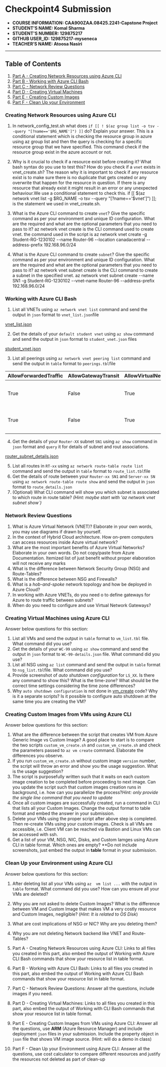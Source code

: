 # Checkpoint4 Submission

- **COURSE INFORMATION: CAA900ZAA.08425.2241-Capstone Project**
- **STUDENT’S NAME: Komal Sharma**
- **STUDENT'S NUMBER: 129875217**
- **GITHUB USER_ID: 129875217-myseneca**
- **TEACHER’S NAME: Atoosa Nasiri**

---

## Table of Contents
1. [Part A - Creating Network Resources using Azure CLI](#creating-network-resources-using-azure-cli)
2. [Part B - Working with Azure CLI Bash](#working-with-azure-cli-bash)
3. [Part C - Network Review Questions](#network-review-questions)
4. [Part D - Creating Virtual Machines](#creating-virtual-machines-using-azure-cli)
5. [Part E - Creating Custom Images](#creating-custom-images-from-vms-using-azure-cli)
6. [Part F - Clean Up your Environment](#clean-up-your-environment-using-azure-cli)

### Creating Network Resources using Azure CLI


1. In network_config_test.sh what does `if [[ ! $(az group list -o tsv --query "[?name=='$RG_NAME']") ]]` do? Explain your answer.
This is a conditional statement which is checking the resource group in azure using az group list and then the query is checking for a specific resource group that we have specified. This command check if the resource group exist in the azure account or not.

2. Why is it crucial to check if a resource exist before creating it? What bash syntax do you use to test this? How do you check if a `vnet` exists in vnet_create.sh?
The reason why it is important to check if any resource exist is to make sure there is no duplicate that gets created or any overwrite that happen for the resource in question. If there is any resource that already exist it might result in an error or any unexpected behaviour.We use a conditional statement to check this. if [[ $(az network vnet list -g $RG_NAME -o tsv --query "[?name=='$vnet']") ]]; is the statement we used in vnet_create.sh.

3. What is the Azure CLI command to create `vnet`? Give the specific command as per your environment and unique ID configuration. What are the required and what are the optional parameters that you need to pass to it?
az network vnet create is the CLI command used to create vnet. the command used in the script is az network vnet create -g Student-RG-1230102 --name Router-96 --location canadacentral --address-prefix 192.168.96.0/24

4. What is the Azure CLI command to create `subnet`? Give the specific command as per your environment and unique ID configuration. What are the required and what are the optional parameters that you need to pass to it?
az network vnet subnet create is the CLI command to create a subnet in the specified vnet. az network vnet subnet create --name SN1 -g Student-RG-1230102 --vnet-name Router-96 --address-prefix 192.168.96.0/24


### Working with Azure CLI Bash


1. List all VNETs using `az network vnet list` command and send the output in `json` format to `vnet_list.json`file

[vnet_list.json](bash-scripts/vnet_list.json)

2. Get the details of your `default student vnet` using `az show` command and send the output in `json` format to `student_vnet.json` files

[student_vnet.json](bash-scripts/student_vnet.json)

3. List all peerings using `az network vnet peering list` command and send the output in `table` format to `peerings.tbl`file

| AllowForwardedTraffic | AllowGatewayTransit | AllowVirtualNetworkAccess | DoNotVerifyRemoteGateways | Name                    | PeeringState | PeeringSyncLevel | ProvisioningState | ResourceGroup       | ResourceGuid                          | UseRemoteGateways |
|-----------------------|---------------------|---------------------------|---------------------------|-------------------------|--------------|------------------|-------------------|---------------------|----------------------------------------|-------------------|
| True                  | False               | True                      | False                     | Student-Bastion1230102 | Connected    | FullyInSync      | Succeeded         | Student-RG-1230102  | 7edafa6d-65f2-0a66-3b9b-c3ba1f47bac0   | False             |
| True                  | False               | True                      | False                     | StudenttoRouter         | Connected    | FullyInSync      | Succeeded         | Student-RG-1230102  | ac120069-20c5-07bf-2183-aacd48a79287   | False             |

4. Get the details of your `Router-XX` subnet `SN1` using `az show` command in `json` format and `query` it for details of subnet and rout associations. 

[router_subnet_details.json](bash-scripts/router_subnet_details.json)

5. List all routes in `RT-xx` using `az network route-table route list` command and send the output in `table` format to `route_list.tbl`file
6. Get the details of route between your `Router-xx SN1` and `Server-xx SN` using `az network route-table route show` and send the output in `json` format to `route_details.json`
7. (Optional) What CLI command will show you which subnet is associated to which route in route table? _(Hint: maybe start with 'az network vnet subnet show`)_

### Network Review Questions


1. What is Azure Virtual Network (VNET)? Elaborate in your own words, you may use diagrams if drawn by yourself.
2. In the context of Hybrid Cloud architecture. How on-prem computers can access resources inside Azure virtual network?
3. What are the most important benefits of Azure Virtual Networks? Elaborate in your own words. Do not copy/paste from Azure Documentation. Itemized list of just benefit without proper elaboration will not receive any marks
4. What is the difference between Network Security Group (NSG) and Route-Tables?
5. What is the difference between NSG and Firewalls?
6. What is a _hob-and-spoke_ network topology and how be deployed in Azure Cloud?
7. In working with Azure VNETs, do you need o to define gateways for Azure to route traffic between subnets?
8. When do you need to configure and use Virtual Network Gateways?

### Creating Virtual Machines using Azure CLI


Answer below questions for this section:

1. List all VMs and send the output in `table` format to `vm_list.tbl` file. What command did you use?
2. Get the details of your `WC-99` using `az show` command and send the output in `json` format to `WC-99-details.json` file. What command did you use?
3. List all NSG using `az list` command and send the output in `table` format to `nsg_list.tbl`file. What command did you use?
4. Provide screenshot of _auto shutdown configuration_ for `LS_XX`. Is there any command to show this? What is the time-zone? What should be the correct time settings considering the time zone differences?
5. Why `auto shutdown configuration` is not done in [vm_create](https://github.com/Azure-Project-Winter2024/Azure-Project-Scripts/blob/94d21ad5454163ae8e2ee331f8a41291fca6e155/CP4-Scripts/bash-scripts/vm_create.sh#L128) code? Why is it a separate scripts? Is it possible to configure auto shutdown at the same time you are creating the VM?

### Creating Custom Images from VMs using Azure CLI


Answer below questions for this section:

1. What are the difference between the script that creates VM from Azure Generic Image vs Custom Image? A good place to start is to compare the two scripts `custom_vm_create.sh` and `custom_vm_create.sh` and check the parameters passed to `az vm create` command. Elaborate the differences you observe.
2. If you run `custom_vm_create.sh` without custom image `version` number, the script will throw an error and show you the usage suggestion. What is the usage suggestion?
3. The script is purposefully written such that it waits on each custom image creation to be completed before proceeding to next image. Can you update the script such that custom images creation runs in background, i.e. how can you parallelize the process?_Hint: only provide the single line command that you need to update_
4. Once all custom images are successfully created, run a command in CLI that lists all your Custom Images. Change the output format to table format and embed the answer in your submission.
5. Delete your VMs using the proper script after above step is completed. Then re-create VMs using your custom images. Check is all VMs are accessible, i.e. Client VM can be reached via Bastion and Linux VMs can be accessed with ssh.
6. Get a list of your VM, NSG, NIC, Disks, and Custom Iamges using Azure CLI in table format. Which ones are empty? **Do not include screenshots, just embed the output in **table** format in your submission.

### Clean Up your Environment using Azure CLI

Answer below questions for this section:

1. After deleting list all your VMs using `az  vm list ...` with the output in `table` format. What command did you use? How can you ensure all your VMs are deleted?
2. Why you are not asked to delete Custom Images? What is the difference between VM and Custom Image that makes VM a very costly resource and Custom Images, negligible? (_Hint: It is related to OS Disk_)
3. What are cost implications of NSG or NIC? Why are you deleting them?
4. Why you are not deleting Network backend like VNET and Route-Tables?


1. Part A - Creating Network Resources using Azure CLI: Links to all files you created in this part, also embed the output of  Working with Azure CLI Bash commands that show your resource list in table format.
2. Part B -  Working with Azure CLI Bash: Links to all files you created in this part, also embed the output of  Working with Azure CLI Bash commands that show your resource list in table format.
3. Part C - Network Review Questions: Answer all the questions, include images if you need.
4. Part D - Creating Virtual Machines: Links to all files you created in this part, also embed the output of  Working with CLI Bash commands that show your resource list in table format.
5. Part E - Creating Custom Images from VMs using Azure CLI: Answer all the questions, use **ARM** (Azure Resource Manager) and include deployment `json` files in your submission. Include the property object in `json` file that shows VM image source. (Hint: will do a demo in class)
6. Part F - Clean Up your Environment using Azure CLI: Answer all the questions, use cost calculator to compare different resources and justify the resources not deleted as part of clean-up

